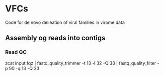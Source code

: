 # VFCs
Code for de novo delieation of viral families in virome data

## Assembly og reads into contigs
### Read QC
 zcat input.fqz | fastq_quality_trimmer -t 13 -l 32 -Q 33 | fastq_quality_filter -p 90 -q 13 -Q 33

